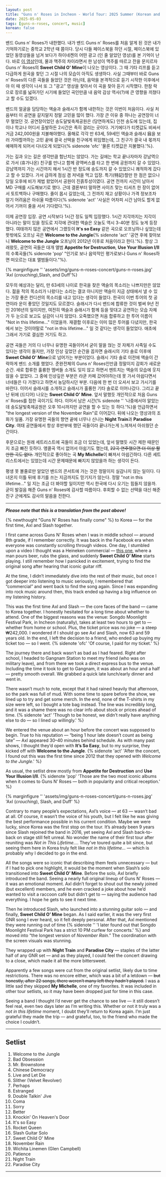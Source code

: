```yaml
---
layout: post
title: "Guns n' Roses in Incheon - World Tour: 2025 Summer (Korean and English)"
date: 2025-05-03
tags: [guns-n-roses, concert, music]
korean: false
---
```


<span lang="ko">밴드 Guns n' Roses가 내한했다. 내가 밴드 Guns n' Roses를 처음 알게 된 것은 내가 기억하기로는 중학교 2학년 때 쯤이다. 당시 다들 페이스북을 하던 시절, 페이스북에 있었던 동영상들을 넘겨 보다가 하이네켄의 어떤 광고 (인 줄 알았던 영상)를 본 기억이 난다. 바로 [이 영상](https://www.youtube.com/watch?v=U_dfIqmqSTw)인데, 물과 맥주의 차이라면서 한 남성이 맥주를 따르고 잔을 문지르자 Guns n' Roses의 **Sweet Child O' Mine**이 나오는 영상이다. 그 때 기타 리프를 듣고 다급하게 원곡을 찾던 그 시절 나의 모습이 아직도 생생하다. 사실 그때부터 바로 Guns n' Roses의 다른 곡들을 들었던 것은 아닌데, 음악을 본격적으로 듣기 시작한 이후에서야 이 때 생각이 나서 또 그 "광고" 영상을 찾아서 이 곡을 찾아 듣기 시작했다. 한참 락으로 장르를 넓혀가던 시기에 들었던 곡인만큼 내 음악 감상 역사(?)에 큰 영향을 끼쳤다고 할 수도 있겠다.</span>

<span lang="ko">밴드의 얼굴을 담당하는 액슬과 슬래시가 함께 내한하는 것은 이번이 처음이다. 사실 처음부터 이 공연을 갈지말지 정말 고민을 많이 했다. 가장 큰 이유 중 하나는 공연장이 너무 멀었던 것. 공연장이었던 송도달빛축제공원은 (당연하게도) 인천 송도에 있는데, 집이나 학교나 어디서 출발하든 2시간은 족히 걸리는 곳이다. 거기에다가 티켓값도 비싸서 거금 242,000원을 지불해야했다. 올해로 각각 만 63세, 59세인 액슬과 슬래시 翁을 보러 가야할까하는 고민 끝에 결국 선택을 친구에게 위임했는데, 그 친구가 결국 내 몫까지 예매하게 되어서 다녀오게 되었다{% sidenote 'ofc' '물론 티켓값은 지불했다.'%}.</span>

<span lang="ko">가는 길과 오는 길은 생각만큼 험난치는 않았다. 가는 길에는 학교 끝나자마자 강남역으로 가서 (휴가나온) 친구를 만나고 함께 광역버스를 타고 한 번에 공원까지 갈 수 있었다. 강남역까지 가는 시간까지 해서 1시간 반 정도에 송도까지 갈 수 있었으니 쾌적하게 갔다고 할 수 있겠다. 가서 급하게 점심 겸 저녁을 먹고 입장. 특기(特記)할만 한 점은 없으나 당일 오후에 비가 제법 왔었어서 공원이 진흙투성이였다. 공연 전까지 시간이 남아서 MD 구매를 시도해보기로 했다. 근데 결론부터 말하면 사이즈 맞는 티셔츠 한 장이 없어서 토트백하나 구매했다. 줄이 몹시 길었는데, 그 전까지 재고 상황이나 가격 정보조차 알기 어려움은 아쉬울 따름이다{% sidenote 'act' '사실은 어차피 시간 남아도 할게 없어서 기꺼이 줄을 서서 기다렸다.'%}.</span>

<span lang="ko">이제 공연장 입장. 공연 시작보다 1시간 정도 일찍 입장했다. 1시간 지각까지는 지각이 아니라는 말이 있을 정도로 지각에 관대한 액슬은 오늘도 역시 3-40분 정도 늦게 등장했다. 여태까지 많은 공연에서 그랬듯이 **It's so Easy** 같은 곡으로 오프닝하나 싶었는데 뜻밖에도 오프닝 곡은 **Welcome to the Jungle**{% sidenote 'act' '공연 후에 찾아보니 **Welcome to the Jungle** 오프닝이 2012년 이후로 처음이라고 한다.'%}. 항상 그래왔듯, 공연의 곡들은 대개 앨범 **Appetite for Destruction**, **Use Your Illusion I/II**의 수록곡들{% sidenote 'pop' "인기로 보나 음악적인 평가로보나 Guns n' Roses하면 떠오르는 대표 앨범들이다."%}.</span>

{% marginfigure '' 'assets/img/guns-n-roses-concert/guns-n-roses.jpg' 'Axl (*crouching*),Slash, and Duff'%}

<span lang="ko">모두의 예상과는 달리, 만 63세의 나이로 한국을 찾은 액슬의 목소리는 나쁘지만은 않았다. 젊을 적의 목소리가 나왔다는 소리는 결코 아니지만 액슬이 지금 상태에서 낼 수 있는 가장 좋은 컨디션의 목소리를 내고 있다는 생각이 들었다. 한국이 이번 투어의 첫 공연이라 운이 좋았던 것일지도 모르겠다. 슬래시가 다시 밴드에 합류한 것이 벌써 9년 전인 2016년의 일이지만, 여전히 액슬과 슬래시가 함께 등을 맞대고 공연하는 모습 자체가 두 눈으로 보고도 실감이 나지 않았다. 오죽했으면 처음 합류하고 한 투어 이름이 "Not in this lifetime..." 이었을까. 재결합 이후로는 이미 많은 투어를 다녔지만, 한국에서 보는 것이야말로 "not in this lifetime..." 일 것 같다는 생각이 들었었다. 애초에 그래서 가기로 결심한 거기도 하고.</span>

<span lang="ko">공연 곡들은 거의 다 너무나 유명한 곡들이어서 굳이 말을 얹는 것 자체가 사족일 수도 있다는 생각이 들지만, 가장 인상 깊었던 순간을 꼽자면 슬래시의 기타 솔로 이후에 **Sweet Child O' Mine**으로 넘어가는 부분이었다. 슬래시 기타 솔로 이전에 액슬이 간략하게 밴드 소개를 했었다. 준완전체의 Guns n' Roses인만큼 정말이지 감회가 새로운 순간. 새로 합류한 훌륭한 멤버들 소개도 잊지 않고 하면서 멘트치는 액슬의 모습에 웃지 않을 수 없었다. 그 중에 인상깊은 부분은 라쿤 카페 갔어야하는데 못 가서 아쉽다면서 너네들은 다 가졌다고 하면서 농담하시던 부분. 다음에 한 번 더 오셔서 보고 가시기를 바란다. 이어서 슬래시를 소개하고 슬래시가 훌륭한 기타 솔로로 이어나갔다. 그리고 끝난 뒤에 (드디어) 나오는 **Sweet Child O' Mine**. 앞서 말했듯 개인적으로 처음 Guns n' Roses를 접한 곡이기도 하다. 이어서 남은 시간{% sidenote '' '나중에서야 알았는데 송도달빛축제공원은 오후 10시까지만 공연을 할 수 있는 듯 하다.'%}을 언급하면서 "the longest version of the November Rain"로 이어갔다. 뒤에 나오는 영상과의 조화가 일품. 가장 유명한 곡들의 향연 끝에 너무나 신나는 **Night Train**과 **Paradise City**. 여태 공연들에서 항상 후반부에 했던 곡들이라 끝나가는게 느껴져서 아쉬웠던 순간이다.</span>

<span lang="ko">후문으로는 원래 세트리스트에 곡들이 조금 더 있었는데, 앞서 말했듯 시간 제한 때문인지 조금 빠진 듯하다. 앵콜곡 역시 없어서 아쉽기도 했는데, ~~22곡 연주했으면 더 이상 할만한 곡도 없다.~~ 개인적으로 좋아하는 곡 **My Michelle**이 빠져서 아쉽긴하다. 다른 세트리스트에서는 있었는데 시간 문제때문에 빠지지 않았을까 하는 생각이 든다.</span>

<span lang="ko">평생 못 볼줄로만 알았던 밴드의 콘서트에 가는 것은 정말이지 실감나지 않는 일이다. 다녀온지 이틀 뒤에 후기를 쓰는 지금까지도 믿기지가 않는다. 정말 "not in this lifetime..." 일 지는 조금 더 봐야할 일이지만 역시 한국에 다시 오기는 힘들지 않을까. 굳이 발걸음 해준 Guns n' Roses에 감사할 따름이다. 후회할 수 없는 선택을 대신 해준 친구 군에게도 감사의 말씀을 전한다.</span>

---

<em><strong>Please note that this is a translation from the post above!</strong></em>

{% newthought "Guns N' Roses has finally come" %} to Korea — for the first time, Axl and Slash together.

I first came across Guns N' Roses when I was in middle school — around 8th grade, if I remember correctly. It was back in the Facebook era when everyone was constantly scrolling through videos. One day, I stumbled upon a video I thought was a Heineken commercial — [this one](https://www.youtube.com/watch?v=U_dfIqmqSTw), where a man pours beer, rubs the glass, and suddenly **Sweet Child O’ Mine** starts playing. I still remember how I panicked in excitement, trying to find the original song after hearing that iconic guitar riff.

At the time, I didn’t immediately dive into the rest of their music, but once I got deeper into listening to music seriously, I remembered that “commercial” and went back to find the song again. Since I was expanding into rock music around then, this track ended up having a big influence on my listening history.

This was the first time Axl and Slash — the core faces of the band — came to Korea together. I honestly hesitated for a long time about whether to attend. One of the biggest reasons was the venue: Songdo Moonlight Festival Park, in Incheon (naturally), takes at least two hours to get to — whether from home or school. Plus, the ticket price was no joke — a steep ₩242,000. I wondered if I should go see Axl and Slash, now 63 and 59 years old. In the end, I left the decision to a friend, who ended up buying my ticket too — so I went. {% sidenote 'ofc' 'Of course, I paid for my ticket.' %}

The journey there and back wasn’t as bad as I had feared. Right after school, I headed to Gangnam Station to meet my friend (who was on military leave), and from there we took a direct express bus to the venue. Including the time it took to get to Gangnam, it was about an hour and a half — pretty smooth overall. We grabbed a quick late lunch/early dinner and went in. 

There wasn’t much to note, except that it had rained heavily that afternoon, so the park was full of mud. With some time to spare before the show, we lined up to try and get some merch. In the end, none of the T-shirts in my size were left, so I bought a tote bag instead. The line was incredibly long, and it was a shame there was no clear info about stock or prices ahead of time. {% sidenote 'act' 'Though to be honest, we didn’t really have anything else to do — so I lined up willingly.' %}

We entered the venue about an hour before the concert was supposed to begin. True to his reputation — “being 1 hour late doesn’t count as being late” — Axl appeared 30–40 minutes behind schedule. As with many past shows, I thought they’d open with **It’s So Easy**, but to my surprise, they kicked off with **Welcome to the Jungle**. {% sidenote 'act' 'After the concert, I found out this was the first time since 2012 that they opened with *Welcome to the Jungle*.' %}

As usual, the setlist drew mostly from **Appetite for Destruction** and **Use Your Illusion I/II**. {% sidenote 'pop' 'Those are the two most iconic albums when it comes to Guns N’ Roses — both in popularity and critical reception.' %}

{% marginfigure '' 'assets/img/guns-n-roses-concert/guns-n-roses.jpg' 'Axl (*crouching*), Slash, and Duff' %}

Contrary to many people’s expectations, Axl’s voice — at 63 — wasn’t bad at all. Of course, it wasn’t the voice of his youth, but I felt like he was giving the best performance possible in his current condition. Maybe we were lucky, since Korea was the first stop on the tour. It’s already been 9 years since Slash rejoined the band in 2016, yet seeing Axl and Slash back-to-back on stage still felt unreal. No wonder the name of their first tour after reuniting was *Not in This Lifetime...*. They’ve toured quite a bit since, but seeing them here in Korea truly felt like *not in this lifetime...* — which is probably why I decided to go in the end.

All the songs were so iconic that describing them feels unnecessary — but if I had to pick one highlight, it would be the moment when Slash’s solo transitioned into **Sweet Child O’ Mine**. Before the solo, Axl briefly introduced the band. Seeing a nearly full original lineup of Guns N’ Roses — it was an emotional moment. Axl didn’t forget to shout out the newly joined (but excellent) members, and he even cracked a joke about how he’d wanted to visit a raccoon café but didn’t get to — saying the audience had everything. I hope he gets to see it next time.

Then he introduced Slash, who launched into a stunning guitar solo — and finally, **Sweet Child O’ Mine** began. As I said earlier, it was the very first GNR song I ever heard, so it felt deeply personal. After that, Axl mentioned they were running out of time {% sidenote '' 'I later found out that Songdo Moonlight Festival Park has a strict 10 PM curfew for concerts.' %} and moved into “the longest version of *November Rain*.” The coordination with the screen visuals was stunning.

They wrapped up with **Night Train** and **Paradise City** — staples of the latter half of any GNR set — and as they played, I could feel the concert drawing to a close, which made it all the more bittersweet.

Apparently a few songs were cut from the original setlist, likely due to time restrictions. There was no encore either, which was a bit of a letdown — ~~but honestly, after 22 songs, there weren’t many left they *hadn’t* played.~~ I was a little sad they skipped **My Michelle**, one of my favorites. It was included in other tour setlists, so it may have been dropped just for time in this case.

Seeing a band I thought I’d never get the chance to see live — it still doesn’t feel real, even two days later as I’m writing this. Whether or not it truly was a *not in this lifetime* moment, I doubt they’ll return to Korea again. I’m just grateful they made the trip — and grateful, too, to the friend who made the choice I couldn’t.

---

## Setlist

1. Welcome to the Jungle  
2. Bad Obsession  
3. Mr. Brownstone  
4. Chinese Democracy  
5. Live and Let Die  
6. Slither (Velvet Revolver)  
7. Perhaps  
8. Estranged  
9. Double Talkin' Jive  
10. Coma  
11. Sorry  
12. Better  
13. Knockin' On Heaven's Door  
14. It's so Easy  
15. Rocket Queen  
16. Slash Guitar Solo  
17. Sweet Child O' Mine  
18. November Rain  
19. Wichita Linemen (Glen Campbell)  
20. Patience  
21. Night Train  
22. Paradise City  

---
